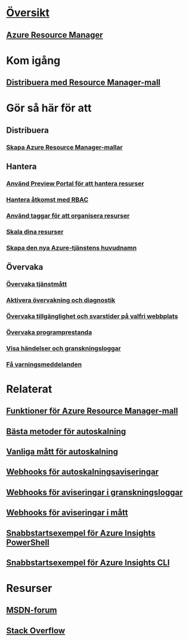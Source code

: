 # [Översikt](../azure-portal-overview.md)
## [Azure Resource Manager](../azure-resource-manager/resource-group-overview.md)

# Kom igång
## [Distribuera med Resource Manager-mall](../azure-resource-manager/resource-group-template-deploy.md)

# Gör så här för att
## Distribuera
### [Skapa Azure Resource Manager-mallar](../azure-resource-manager/resource-group-authoring-templates.md)

## Hantera
### [Använd Preview Portal för att hantera resurser](../azure-resource-manager/resource-group-portal.md)
### [Hantera åtkomst med RBAC](../active-directory/role-based-access-control-configure.md)
### [Använd taggar för att organisera resurser](../azure-resource-manager/resource-group-using-tags.md)
### [Skala dina resurser](../monitoring-and-diagnostics/insights-how-to-scale.md)
### [Skapa den nya Azure-tjänstens huvudnamn](../azure-resource-manager/resource-group-create-service-principal-portal.md)
## Övervaka
### [Övervaka tjänstmått](../monitoring-and-diagnostics/insights-how-to-customize-monitoring.md)
### [Aktivera övervakning och diagnostik](../monitoring-and-diagnostics/insights-how-to-use-diagnostics.md)
### [Övervaka tillgänglighet och svarstider på valfri webbplats](../application-insights/app-insights-monitor-web-app-availability.md)
### [Övervaka programprestanda](../application-insights/app-insights-azure-web-apps.md)
### [Visa händelser och granskningsloggar](../monitoring-and-diagnostics/insights-debugging-with-events.md)
### [Få varningsmeddelanden](../monitoring-and-diagnostics/insights-receive-alert-notifications.md)

# Relaterat
## [Funktioner för Azure Resource Manager-mall](../azure-resource-manager/resource-group-template-functions.md)
## [Bästa metoder för autoskalning](../monitoring-and-diagnostics/insights-autoscale-best-practices.md)
## [Vanliga mått för autoskalning](../monitoring-and-diagnostics/insights-autoscale-common-metrics.md)
## [Webhooks för autoskalningsaviseringar](../monitoring-and-diagnostics/insights-autoscale-to-webhook-email.md)
## [Webhooks för aviseringar i granskningsloggar](../monitoring-and-diagnostics/insights-auditlog-to-webhook-email.md)
## [Webhooks för aviseringar i mått](../monitoring-and-diagnostics/insights-webhooks-alerts.md)
## [Snabbstartsexempel för Azure Insights PowerShell](../monitoring-and-diagnostics/insights-powershell-samples.md)
## [Snabbstartsexempel för Azure Insights CLI](../monitoring-and-diagnostics/insights-cli-samples.md)

# Resurser
## [MSDN-forum](https://social.msdn.microsoft.com/Forums/en-US/home?forum=windowsazuremanagement) 
## [Stack Overflow](http://stackoverflow.com/questions/tagged/azure-management-portal)







<!--HONumber=Jan17_HO3-->


